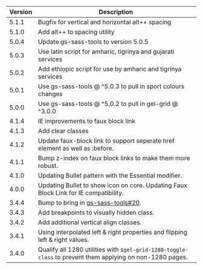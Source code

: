 | Version | Description |
|---------|-------------|
| 5.1.1   | Bugfix for vertical and horizontal alt++ spacing |
| 5.1.0   | Add alt++ to spacing utility |
| 5.0.4   | Update gs-sass-tools to version 5.0.5 |
| 5.0.3   | Use latin script for amharic, tigrinya and gujarati services |
| 5.0.2   | Add ethiopic script for use by amharic and tigrinya services |
| 5.0.1   | Use gs-sass-tools @ ^5.0.3 to pull in sport colours changes |
| 5.0.0   | Use gs-sass-tools @ ^5.0.2 to pull in gel-grid @ ^3.0.0 |
| 4.1.4   | IE improvements to faux block link |
| 4.1.3   | Add clear classes |
| 4.1.2   | Update faux-block link to support seperate href element as well as :before. |
| 4.1.1   | Bump z-index on faux block links to make them more robust. |
| 4.1.0   | Updating Bullet pattern with the Essential modifier. |
| 4.0.0   | Updating Bullet to show icon on core. Updating Faux Block Link for IE compatibility. |
| 3.4.4   | Bump to bring in [gs-sass-tools#20](https://github.com/bbc/gs-sass-tools/pull/20). |
| 3.4.3   | Add breakpoints to visually hidden class. |
| 3.4.2   | Add additional vertical align classes. |
| 3.4.1   | Using interpolated left & right properties and flipping left & right values. |
| 3.4.0   | Qualify all 1280 utilities with `$gel-grid-1280-toggle-class` to prevent them applying on non-1280 pages. |
